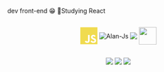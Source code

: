  dev front-end 😁
🌱Studying React 



<div align="center">
  
</div>


##
<div align="center">

  <img align="center" alt="Alan-Js" height="40" width="40" src="https://raw.githubusercontent.com/devicons/devicon/master/icons/javascript/javascript-plain.svg">
  <img align="center" alt="Alan-Js" height="55" width="55" src="https://cdn0.iconfinder.com/data/icons/social-network-9/50/22-512.png">
  <img align="center" whidth="40"  height="40" src="https://cdn.jsdelivr.net/gh/devicons/devicon/icons/react/react-original-wordmark.svg" />
  <img align="center" height="40" width="40" src="https://cdn.jsdelivr.net/gh/devicons/devicon/icons/csharp/csharp-plain.svg" /> 
   
</div>

##
<div align="center"> 
  <a href="https://instagram.com/alanmestezk" target="_blank"><img src="https://img.shields.io/badge/-Instagram-%23E4405F?style=for-the-badge&logo=instagram&logoColor=white" target="_blank"></a>
  <a href="https://www.linkedin.com/in/alan-souza-mestezk-9b86a2154" target="_blank"><img src="https://img.shields.io/badge/-LinkedIn-%230077B5?style=for-the-badge&logo=linkedin&logoColor=white" target="_blank"></a> 
    <a href = "https://mail.google.com/mail/u/0/#inbox"><img src="https://img.shields.io/badge/-Gmail-%23333?style=for-the-badge&logo=gmail&logoColor=white" target="_blank"></a>
</div>
  
  

